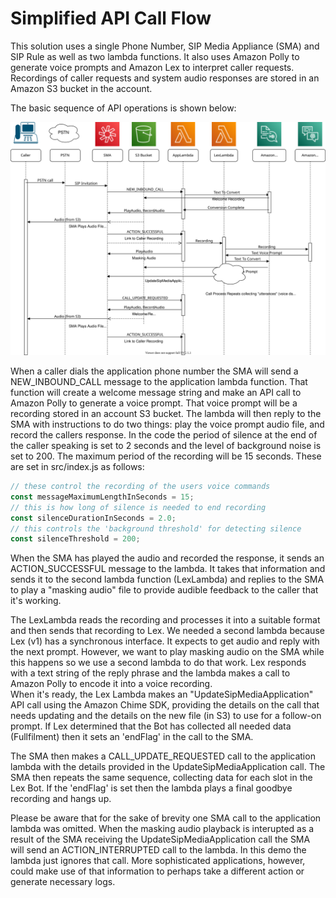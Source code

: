 # Simplified API Call Flow

This solution uses a single Phone Number, SIP Media Appliance (SMA) and SIP Rule as well as two lambda functions.  It also uses Amazon Polly to generate voice
prompts and Amazon Lex to interpret caller requests.  Recordings of caller requests and system audio responses are stored in an Amazon S3 bucket in the account.

The basic sequence of API operations is shown below:

![](images/callflow.drawio.svg?raw=true)

When a caller dials the application phone number the SMA will send a NEW_INBOUND_CALL message to the application lambda function.  That function will create a welcome
message string and make an API call to Amazon Polly to generate a voice prompt.  That voice prompt will be a recording stored in an account S3 bucket.  The lambda
will then reply to the SMA with instructions to do two things:  play the voice prompt audio file, and record the callers response.  In the code the period of silence
at the end of the caller speaking is set to 2 seconds and the level of background noise is set to 200.  The maximum period of the recording will be 15 seconds. These are set 
in src/index.js as follows:

```javascript
// these control the recording of the users voice commands
const messageMaximumLengthInSeconds = 15;
// this is how long of silence is needed to end recording
const silenceDurationInSeconds = 2.0;
// this controls the 'background threshold' for detecting silence
const silenceThreshold = 200;
```

When the SMA has played the audio and recorded the response, it sends an ACTION_SUCCESSFUL message to the lambda.  It takes that information and sends it to the second
lambda function (LexLambda) and replies to the SMA to play a "masking audio" file to provide audible feedback to the caller that it's working.

The LexLambda reads the recording and processes it into a suitable format and then sends that recording to Lex.  We needed a second lambda because Lex (v1) has a
synchronous interface.  It expects to get audio and reply with the next prompt.  However, we want to play masking audio on the SMA while this happens so we use a 
second lambda to do that work.  Lex responds with a text string of the reply phrase and the lambda makes a call to Amazon Polly to encode it into a voice recording.  
When it's ready, the Lex Lambda makes an "UpdateSipMediaApplication" API call using the Amazon Chime SDK, providing the details on the call that needs updating and 
the details on the new file (in S3) to use for a follow-on prompt.  If Lex determined that the Bot has collected all needed data (Fullfilment) then it sets an 'endFlag' 
in the call to the SMA.  

The SMA then makes a CALL_UPDATE_REQUESTED call to the application lambda with the details provided in the UpdateSipMediaApplication call.  The SMA then repeats
the same sequence, collecting data for each slot in the Lex Bot.  If the 'endFlag' is set then the lambda plays a final goodbye recording and hangs up.

Please be aware that for the sake of brevity one SMA call to the application lambda was omitted.  When the masking audio playback is interupted as a result of 
the SMA receiving the UpdateSipMediaApplication call the SMA will send an ACTION_INTERRUPTED call to the lambda.  In this demo the lambda just ignores that call.
More sophisticated applications, however, could make use of that information to perhaps take a different action or generate necessary logs.

